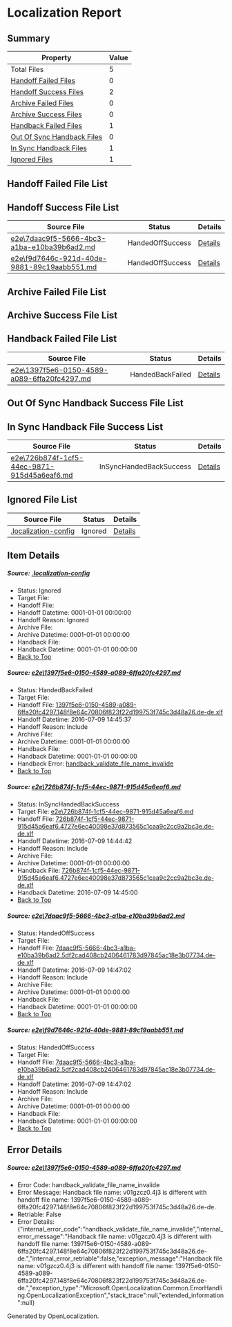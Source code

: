 # <a name='report-top'></a> Localization Report

## Summary
 Property | Value 
 -------- | ----- 
 Total Files | 5
[ Handoff Failed Files ](#handoff-failed-list)| 0
[ Handoff Success Files ](#handoff-success-list)| 2
[ Archive Failed Files ](#archive-failed-list)| 0
[ Archive Success Files ](#archive-success-list)| 0
[ Handback Failed Files ](#handback-failed-list)| 1
[ Out Of Sync Handback Files ](#outofsync-handback-success-list)| 0
[ In Sync Handback Files ](#insync-handback-success-list)| 1
[ Ignored Files ](#ignored-list)| 1

## <a name='handoff-failed-list'></a> Handoff Failed File List

## <a name='handoff-success-list'></a> Handoff Success File List
 Source File | Status | Details 
 ----------- | ------ | ------- 
 [e2e\7daac9f5-5666-4bc3-a1ba-e10ba39b6ad2.md](https://github.com/OpenLocalizationTestOrg/oltest/blob/1cab85c9cc2ebe712406ce81da8399c1b2ce0ee9/e2e/7daac9f5-5666-4bc3-a1ba-e10ba39b6ad2.md) | HandedOffSuccess | [Details](#2cd6e7788e78a882b8825fa06ef116f0927066a83)
 [e2e\f9d7646c-921d-40de-9881-89c19aabb551.md](https://github.com/OpenLocalizationTestOrg/oltest/blob/1cab85c9cc2ebe712406ce81da8399c1b2ce0ee9/e2e/f9d7646c-921d-40de-9881-89c19aabb551.md) | HandedOffSuccess | [Details](#2cd6e7788e78a882b8825fa06ef116f0927066a84)

## <a name='archive-failed-list'></a> Archive Failed File List

## <a name='archive-success-list'></a> Archive Success File List

## <a name='handback-failed-list'></a> Handback Failed File List
 Source File | Status | Details 
 ----------- | ------ | ------- 
 [e2e\1397f5e6-0150-4589-a089-6ffa20fc4297.md](https://github.com/OpenLocalizationTestOrg/oltest/blob/972ceb2f69cd22eb1c66cdc6943597bcd62495f0/e2e/1397f5e6-0150-4589-a089-6ffa20fc4297.md) | HandedBackFailed | [Details](#61f8b7b85d4a99bf5867a043d199e86d93adaa4f1)

## <a name='outofsync-handback-success-list'></a> Out Of Sync Handback Success File List

## <a name='insync-handback-success-list'></a> In Sync Handback File Success List
 Source File | Status | Details 
 ----------- | ------ | ------- 
 [e2e\726b874f-1cf5-44ec-9871-915d45a6eaf6.md](https://github.com/OpenLocalizationTestOrg/oltest/blob/982dbabb56cb52c7d815aac17cf5cfa4469da554/e2e/726b874f-1cf5-44ec-9871-915d45a6eaf6.md) | InSyncHandedBackSuccess | [Details](#f0f0c9f76cd80d1535ad24547f1f6aa6343077142)

## <a name='ignored-list'></a> Ignored File List
 Source File | Status | Details 
 ----------- | ------ | ------- 
 [.localization-config](https://github.com/OpenLocalizationTestOrg/oltest/blob/1cab85c9cc2ebe712406ce81da8399c1b2ce0ee9/.localization-config) | Ignored | [Details](#3d4f252ac210baf56311d7e97dcc2db10974dbd20)

## Item Details
##### <a name='3d4f252ac210baf56311d7e97dcc2db10974dbd20'></a> Source: [.localization-config](https://github.com/OpenLocalizationTestOrg/oltest/blob/1cab85c9cc2ebe712406ce81da8399c1b2ce0ee9/.localization-config)
* Status: Ignored
* Target File: 
* Handoff File: 
* Handoff Datetime: 0001-01-01 00:00:00
* Handoff Reason: Ignored
* Archive File: 
* Archive Datetime: 0001-01-01 00:00:00
* Handback File: 
* Handback Datetime: 0001-01-01 00:00:00
* [Back to Top](#report-top)

##### <a name='61f8b7b85d4a99bf5867a043d199e86d93adaa4f1'></a> Source: [e2e\1397f5e6-0150-4589-a089-6ffa20fc4297.md](https://github.com/OpenLocalizationTestOrg/oltest/blob/972ceb2f69cd22eb1c66cdc6943597bcd62495f0/e2e/1397f5e6-0150-4589-a089-6ffa20fc4297.md)
* Status: HandedBackFailed
* Target File: 
* Handoff File: [1397f5e6-0150-4589-a089-6ffa20fc4297.148f8e64c70806f823f22d199753f745c3d48a26.de-de.xlf](https://github.com/OpenLocalizationTestOrg/olhandoff-e2e/blob/4650245cc98024ff35b8d19c500278d28847b4f1/ol-handoff/OpenLocalizationTestOrg/oltest-dede-fly/ci/ht/1397f5e6-0150-4589-a089-6ffa20fc4297.148f8e64c70806f823f22d199753f745c3d48a26.de-de.xlf)
* Handoff Datetime: 2016-07-09 14:45:37
* Handoff Reason: Include
* Archive File: 
* Archive Datetime: 0001-01-01 00:00:00
* Handback File: 
* Handback Datetime: 0001-01-01 00:00:00
* Handback Error: [handback_validate_file_name_invalide](#61f8b7b85d4a99bf5867a043d199e86d93adaa4f1handback_validate_file_name_invalide)
* [Back to Top](#report-top)

##### <a name='f0f0c9f76cd80d1535ad24547f1f6aa6343077142'></a> Source: [e2e\726b874f-1cf5-44ec-9871-915d45a6eaf6.md](https://github.com/OpenLocalizationTestOrg/oltest/blob/982dbabb56cb52c7d815aac17cf5cfa4469da554/e2e/726b874f-1cf5-44ec-9871-915d45a6eaf6.md)
* Status: InSyncHandedBackSuccess
* Target File: [e2e\726b874f-1cf5-44ec-9871-915d45a6eaf6.md](https://github.com/OpenLocalizationTestOrg/oltest-dede-fly/blob/f602d19df3935a9a1a81720e37426ed742bfddf1/e2e/726b874f-1cf5-44ec-9871-915d45a6eaf6.md)
* Handoff File: [726b874f-1cf5-44ec-9871-915d45a6eaf6.4727e6ec40098e37d873565c1caa9c2cc9a2bc3e.de-de.xlf](https://github.com/OpenLocalizationTestOrg/olhandoff-e2e/blob/a062c687ce6b5f21eadedb9960c160ab521200b4/ol-handoff/OpenLocalizationTestOrg/oltest-dede-fly/ci/ht/726b874f-1cf5-44ec-9871-915d45a6eaf6.4727e6ec40098e37d873565c1caa9c2cc9a2bc3e.de-de.xlf)
* Handoff Datetime: 2016-07-09 14:44:42
* Handoff Reason: Include
* Archive File: 
* Archive Datetime: 0001-01-01 00:00:00
* Handback File: [726b874f-1cf5-44ec-9871-915d45a6eaf6.4727e6ec40098e37d873565c1caa9c2cc9a2bc3e.de-de.xlf](https://github.com/OpenLocalizationTestOrg/olhandback-e2e/blob/695453a1eb21c885fb70b55442e140dc20412aaf/ol-handback/OpenLocalizationTestOrg/oltest-dede-fly/ci/ht/726b874f-1cf5-44ec-9871-915d45a6eaf6.4727e6ec40098e37d873565c1caa9c2cc9a2bc3e.de-de.xlf)
* Handback Datetime: 2016-07-09 14:45:00
* [Back to Top](#report-top)

##### <a name='2cd6e7788e78a882b8825fa06ef116f0927066a83'></a> Source: [e2e\7daac9f5-5666-4bc3-a1ba-e10ba39b6ad2.md](https://github.com/OpenLocalizationTestOrg/oltest/blob/1cab85c9cc2ebe712406ce81da8399c1b2ce0ee9/e2e/7daac9f5-5666-4bc3-a1ba-e10ba39b6ad2.md)
* Status: HandedOffSuccess
* Target File: 
* Handoff File: [7daac9f5-5666-4bc3-a1ba-e10ba39b6ad2.5df2cad408cb2406461783d97845ac18e3b07734.de-de.xlf](https://github.com/OpenLocalizationTestOrg/olhandoff-e2e/blob/1c6e4dc5e26dfa87316aee2ed19e775e851261cf/ol-handoff/OpenLocalizationTestOrg/oltest-dede-fly/ci/ht/7daac9f5-5666-4bc3-a1ba-e10ba39b6ad2.5df2cad408cb2406461783d97845ac18e3b07734.de-de.xlf)
* Handoff Datetime: 2016-07-09 14:47:02
* Handoff Reason: Include
* Archive File: 
* Archive Datetime: 0001-01-01 00:00:00
* Handback File: 
* Handback Datetime: 0001-01-01 00:00:00
* [Back to Top](#report-top)

##### <a name='2cd6e7788e78a882b8825fa06ef116f0927066a84'></a> Source: [e2e\f9d7646c-921d-40de-9881-89c19aabb551.md](https://github.com/OpenLocalizationTestOrg/oltest/blob/1cab85c9cc2ebe712406ce81da8399c1b2ce0ee9/e2e/f9d7646c-921d-40de-9881-89c19aabb551.md)
* Status: HandedOffSuccess
* Target File: 
* Handoff File: [7daac9f5-5666-4bc3-a1ba-e10ba39b6ad2.5df2cad408cb2406461783d97845ac18e3b07734.de-de.xlf](https://github.com/OpenLocalizationTestOrg/olhandoff-e2e/blob/1c6e4dc5e26dfa87316aee2ed19e775e851261cf/ol-handoff/OpenLocalizationTestOrg/oltest-dede-fly/ci/ht/7daac9f5-5666-4bc3-a1ba-e10ba39b6ad2.5df2cad408cb2406461783d97845ac18e3b07734.de-de.xlf)
* Handoff Datetime: 2016-07-09 14:47:02
* Handoff Reason: Include
* Archive File: 
* Archive Datetime: 0001-01-01 00:00:00
* Handback File: 
* Handback Datetime: 0001-01-01 00:00:00
* [Back to Top](#report-top)


## Error Details
##### <a name='61f8b7b85d4a99bf5867a043d199e86d93adaa4f1handback_validate_file_name_invalide'></a> Source: [e2e\1397f5e6-0150-4589-a089-6ffa20fc4297.md](#61f8b7b85d4a99bf5867a043d199e86d93adaa4f1)
* Error Code: handback_validate_file_name_invalide
* Error Message: Handback file name: v01gzcz0.4j3 is different with handoff file name: 1397f5e6-0150-4589-a089-6ffa20fc4297.148f8e64c70806f823f22d199753f745c3d48a26.de-de.
* Retriable: False
* Error Details: {"internal_error_code":"handback_validate_file_name_invalide","internal_error_message":"Handback file name: v01gzcz0.4j3 is different with handoff file name: 1397f5e6-0150-4589-a089-6ffa20fc4297.148f8e64c70806f823f22d199753f745c3d48a26.de-de.","internal_error_retriable":false,"exception_message":"Handback file name: v01gzcz0.4j3 is different with handoff file name: 1397f5e6-0150-4589-a089-6ffa20fc4297.148f8e64c70806f823f22d199753f745c3d48a26.de-de.","exception_type":"Microsoft.OpenLocalization.Common.ErrorHandling.OpenLocalizationException","stack_trace":null,"extended_information":null}


Generated by OpenLocalization.
